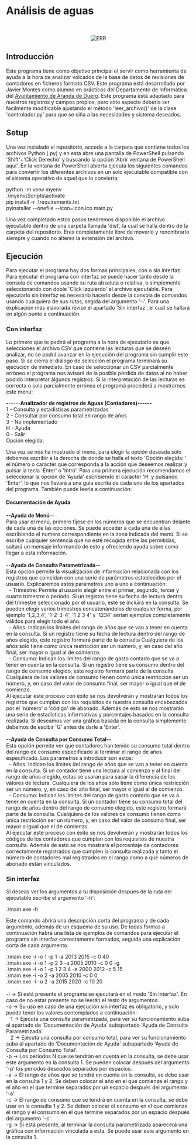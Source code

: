 # Análisis de aguas
<br/>
<p align="center"><img src="./icon.ico" alt="ERR"></p>

## Introducción
Este programa tiene como objetivo principal el servir como herramienta de ayuda a la hora de analizar volcados de la base de datos de revisiones de contadores en ficheros formato CSV. Este programa está desarrollado por Javier Montes como alumno en prácticas del Departamento de Informática del [Ayuntamiento de Aranda de Duero](https://www.arandadeduero.es/).
Este programa está adaptado para nuestros registros y campos propios, pero este aspecto debería ser facilmente modificable ajustando el método 'leer_archivo()' de la clase 'controlador.py' para que se ciña a las necesidades y sistema deseados.
## Setup
Una vez instalado el repositorio, accede a la carpeta que contiene todos los archivos Python (.py) y en esta abre una pantalla de PowerShell pulsando 'Shift'+'Click Derecho' y buscando la opción 'Abrir ventana de PowerShell aquí'. En la ventana de PowerShell abierta ejecuta los siguientes comandos para convertir los diferentes archivos en un solo ejecutable compatible con el sistema operativo de aquel que lo convierta:

<p align="left">
    python -m venv myenv<br/>
    .\myenv\Scripts\activate<br/>
    pip install -r .\requirements.txt<br/>
    pyinstaller --onefile --icon=icon.ico main.py
</p>

Una vez completado estos pasos tendremos disponible el archivo ejecutable dentro de una carpeta llamada 'dist', la cual se halla dentro de la carpeta del repositorio. Eres completamente libre de moverlo y renombrarlo siempre y cuando no alteres la extensión del archivo.
## Ejecución
Para ejecutar el programa hay dos formas principales, con o sin interfaz. Para ejecutar el programa con interfaz se puede hacer tanto desde la consola de comandos usando su ruta absoluta o relativa, o simplemente seleccionando con doble 'Click Izquierdo' el archivo ejecutable. Para ejecutarlo sin interfaz  es necesario hacerlo desde la consola de comandos usando cualquiera de sus rutas, segida del argumento '-i'. Para una explicación más elavorada revise el apartado 'Sin interfaz', el cual se hallará en algún punto a continuación.
### Con interfaz
Lo primero que te pedirá el programa a la hora de ejecutarlo es que selecciones el archivo CSV que contiene las lecturas que se deseen analizar, no se podrá avanzar en la ejecución del programa sin cumplir este paso. Si se cierra el diálogo de selección el programa terminará su ejecución de inmediato. En caso de seleccionar un CSV parcialmente erróneo el programa nos avisará de la posible pérdida de datos al no haber podido interpretar algunos registros. Si la interpretación de las lecturas es correcta o solo parcialmente errónea el programá procederá a mostrarnos este menú:

<p align="left">
    <b>------Analizador de registros de Aguas (Contadores)------</b> <br/>
     1 - Consulta y estadísticas parametrizadas <br/>
     2 - Consultar por consumo total en rango de años <br/>
     3 - No implementado <br/>
     H - Ayuda <br/>
     0 - Salir <br/>
    Opción elegida:
</p>

Una vez se nos ha mostrado el menú, para elegir la opción deseada solo debemos escribir a la derecha de donde se halla el texto 'Opción elegida: ' el número o caracter que corresponda a la acción que deseemos realizar y pulsar la tecla 'Enter' o 'Intro'. Para una primera ejecución recomendamos el seleccionar la opción de 'Ayuda' escribiendo el caracter 'H' y pulsando 'Enter', lo que nos llevará a una guía escrita de cada uno de los apartados del programa. También puede leerla a continuación:

<p align="left">
    <h4>Documentación de Ayuda</h4>
    <b>--Ayuda de Menú--</b><br/>
    Para usar el menú, primero fíjese en los números que se encuentran delante de cada una de las opciones. Se puede acceder a cada una de ellas escribiendo el numero correspondiente en la zona indicada del menú. Si se escribe cualquier sentencia que no esté recogida entre las permitidas, saltará un mensaje informando de esto y ofreciendo ayuda sobre como llegar a esta información.<br/><br/>
    <b>--Ayuda de Consulta Parametrizada--</b><br/>
  Esta opción permite la visualización de información relacionada con los registros que coincidan con una serie de parámetros establecidos por el usuario. Explicaremos estos parámetros uno a uno a continuación:<br/>
    &nbsp;&nbsp;- Trimestre: Permite al usuario elegir entre el primer, segundo, tercer y cuarto trimestre o periodo. Si un registro tiene su fecha de lectura dentro del trimestre seleccionado por el usuario, este se incluirá en la consulta. Se pueden elegir varios trimestres concatenándolos de cualquier forma, por ejemplo '1,2,3,4', '1-2-3-4', '1 2 3 4' y '1234' serían ejemplos completamente válidos para elegir todo el año.<br/>
    &nbsp;&nbsp;- Años: Indican los límites del rango de años que se van a tener en cuenta en la consulta. Si un registro tiene su fecha de lectura dentro del rango de años elegido, este registro formará parte de la consulta Cualquiera de los años solo tiene como única restricción ser un número, y, en caso del año final, ser mayor o igual al de comienzo.<br/>
    &nbsp;&nbsp;- Consumo: Indican los límites del rango de gasto contado que se va a tener en cuenta en la consulta. Si un registro tiene su consumo dentro del rango de consumo elegido, este registro formará parte de la consulta Cualquiera de los valores de consumo tienen como única restricción ser un número, y, en caso del valor de consumo final, ser mayor o igual que el de comienzo.<br/>
    Al ejecutar este proceso con éxito se nos devolverán y mostrarán todos los registros que cumplan con los requisitos de nuestra consulta encabezados por el 'número' o 'código' de abonado. Además de esto se nos mostrarán una serie de estadísticas informativas y porcentajes basados en la consulta realizada. Si deseamos ver una gráfica basada en la consulta simplemente debemos de escibir 'G' antes de darle a 'Enter'.<br/><br/>
    <b>--Ayuda de Consulta por Consumo Total--</b><br/>
    Esta opción permite ver que contadores han tenido su consumo total dentro del rango de consumo especificado al terminar el rango de años especificado. Los parametros a introducir son estos: <br/>
    &nbsp;&nbsp;- Años: Indican los límites del rango de años que se van a tener en cuenta en la consulta. Si un contador tiene una lectura al comienzo y al final del rango de años elegido, estas se usaran para sacar la diferencia de los valores de lectura. Cualquiera de los años solo tiene como única restricción ser un número, y, en caso del año final, ser mayor o igual al de comienzo.<br/>
    &nbsp;&nbsp;- Consumo: Indican los límites del rango de gasto contado que se va a tener en cuenta en la consulta. Si un contador tiene su consumo total del rango de años dentro del rango de consumo elegido, este registro formará parte de la consulta. Cualquiera de los valores de consumo tienen como única restricción ser un número, y, en caso del valor de consumo final, ser mayor o igual que el de comienzo. <br/>
    Al ejecutar este proceso con éxito se nos devolverán y mostrarán todos los códigos de los contadores que cumplan con los requisitos de nuestra consulta. Además de esto se nos mostrará el porcentaje de contadores correctamente registrados que cumplen la consulta realizada y tanto el número de contadores mal registrados en el rango como a que números de abonado están vinculados. <br/>
</p>

### Sin interfaz
Si deseas ver los argumentos a tu disposición despúes de la ruta del ejecutable escribe el argumento '-h':

<p align="left">
    .\main.exe -h
</p>

Este comando abrirá una descripción corta del programa y de cada argumento, además de un esquema de su uso. De todas formas a continuación habrá una lista de ejemplos de comandos para ejecutar el programa sin interfaz correctamente formados, seguida una explicación corta de cada argumento.

<p align="left">
    .\main.exe -i -o 1 -p 1 -a 2013 2015 -c 0 40<br/>
    .\main.exe -i -o 1 -p 2 3 -a 2005 2010 -c 0 0 -g<br/>
    .\main.exe -i -o 1 -p 1 2 3 4 -a 2000 2012 -c 5 15<br/>
    .\main.exe -i -o 2 -a 2005 2010 -c 0 0<br/>
    .\main.exe -i -o 2 -a 2015 2020 -c 10 20<br/><br/>
    -i -> Si está presente el programa se ejecutará en el modo 'Sin interfaz'. En caso de no estar presente no se leerán el resto de argumentos.<br/>
    -o -> Su uso en caso de una ejecución sin interfaz es obligatorio, y solo puede tener los valores contemplados a continuación:<br/>
    &nbsp;&nbsp;&nbsp;1 -> Ejecuta una consulta parametrizada, para ver su funcionamiento suba al apartado de 'Documentación de Ayuda' subapartado 'Ayuda de Consulta Parametrizada'.<br/>
    &nbsp;&nbsp;&nbsp;2 -> Ejecuta una consulta por consumo total, para ver su funcionamiento suba al apartado de 'Documentación de Ayuda' subapartado 'Ayuda de Consulta por Consumo Total'.<br/>
    -p -> Los periodos N que se tendrán en cuenta en la consulta, se debe usar este argumento en la consulta 1. Se pueden colocar después del argumento '-p' los periodos deseados separados por espacios.<br/>
    -a -> El rango de años que se tendrá en cuenta en la consulta, se debe usar en la consulta 1 y 2. Se deben colocar el año en el que comienze el rango y el año en el que termine separados por un espacio después del argumento '-a'.<br/>
    -c -> El rango de consumo que se tendrá en cuenta en la consulta, se debe usar en la consulta 1 y 2. Se deben colocar el consumo en el que comienze el rango y el consumo en el que termine separados por un espacio después del argumento '-c'.<br/>
    -g -> Si está presente, al terminar la consulta parametrizada aparecerá una gráfica con información vinculada a esta. Se puede usar este argumento en la consulta 1.
</p>
